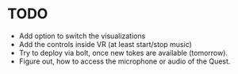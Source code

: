 # TODO

- Add option to switch the visualizations
- Add the controls inside VR (at least start/stop music)
- Try to deploy via bolt, once new tokes are available (tomorrow).
- Figure out, how to access the microphone or audio of the Quest.
